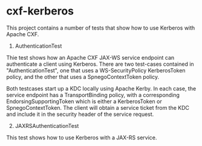 cxf-kerberos
===========

This project contains a number of tests that show how to use Kerberos with
Apache CXF.

1) AuthenticationTest

Thie test shows how an Apache CXF JAX-WS service endpoint can authenticate a
client using Kerberos. There are two test-cases contained in
"AuthenticationTest", one that uses a WS-SecurityPolicy KerberosToken policy,
and the other that uses a SpnegoContextToken policy.

Both testcases start up a KDC locally using Apache Kerby. In each case, the
service endpoint has a TransportBinding policy, with a corresponding
EndorsingSupportingToken which is either a KerberosToken or SpnegoContextToken.
The client will obtain a service ticket from the KDC and include it in the
security header of the service request.

2) JAXRSAuthenticationTest

This test shows how to use Kerberos with a JAX-RS service. 


